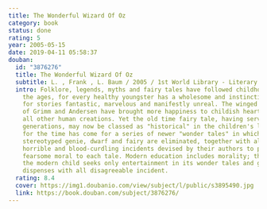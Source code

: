 ```yaml
---
title: The Wonderful Wizard Of Oz
category: book
status: done
rating: 5
year: 2005-05-15
date: 2019-04-11 05:58:37
douban:
  id: "3876276"
  title: The Wonderful Wizard Of Oz
  subtitle: L. , Frank , L. Baum / 2005 / 1st World Library - Literary Society
  intro: Folklore, legends, myths and fairy tales have followed childhood through
    the ages, for every healthy youngster has a wholesome and instinctive love
    for stories fantastic, marvelous and manifestly unreal. The winged fairies
    of Grimm and Andersen have brought more happiness to childish hearts than
    all other human creations. Yet the old time fairy tale, having served for
    generations, may now be classed as "historical" in the children's library;
    for the time has come for a series of newer "wonder tales" in which the
    stereotyped genie, dwarf and fairy are eliminated, together with all the
    horrible and blood-curdling incidents devised by their authors to point a
    fearsome moral to each tale. Modern education includes morality; therefore
    the modern child seeks only entertainment in its wonder tales and gladly
    dispenses with all disagreeable incident.
  rating: 8.4
  cover: https://img1.doubanio.com/view/subject/l/public/s3895490.jpg
  link: https://book.douban.com/subject/3876276/
---
```



